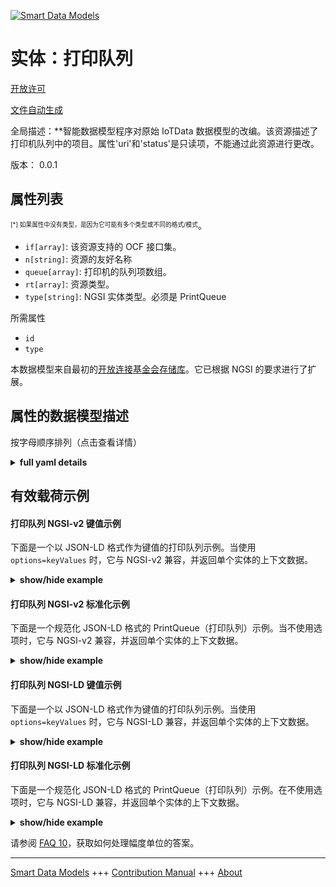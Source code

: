 <!-- 10-Header -->  
[![Smart Data Models](https://smartdatamodels.org/wp-content/uploads/2022/01/SmartDataModels_logo.png "Logo")](https://smartdatamodels.org)  
实体：打印队列  
=======<!-- /10-Header -->  
<!-- 15-License -->  
[开放许可](https://github.com/smart-data-models//dataModel.OCF/blob/master/PrintQueue/LICENSE.md)  
[文件自动生成](https://docs.google.com/presentation/d/e/2PACX-1vTs-Ng5dIAwkg91oTTUdt8ua7woBXhPnwavZ0FxgR8BsAI_Ek3C5q97Nd94HS8KhP-r_quD4H0fgyt3/pub?start=false&loop=false&delayms=3000#slide=id.gb715ace035_0_60)  
<!-- /15-License -->  
<!-- 20-Description -->  
全局描述：**智能数据模型程序对原始 IoTData 数据模型的改编。该资源描述了打印机队列中的项目。属性'uri'和'status'是只读项，不能通过此资源进行更改。  
版本： 0.0.1  
<!-- /20-Description -->  
<!-- 30-PropertiesList -->  

## 属性列表  

<sup><sub>[*] 如果属性中没有类型，是因为它可能有多个类型或不同的格式/模式</sub></sup>。  
- `if[array]`: 该资源支持的 OCF 接口集。  - `n[string]`: 资源的友好名称  - `queue[array]`: 打印机的队列项数组。  - `rt[array]`: 资源类型。  - `type[string]`: NGSI 实体类型。必须是 PrintQueue  <!-- /30-PropertiesList -->  
<!-- 35-RequiredProperties -->  
所需属性  
- `id`  - `type`  <!-- /35-RequiredProperties -->  
<!-- 40-RequiredProperties -->  
本数据模型来自最初的[开放连接基金会存储库](https://github.com/openconnectivityfoundation/IoTDataModels)。它已根据 NGSI 的要求进行了扩展。  
<!-- /40-RequiredProperties -->  
<!-- 50-DataModelHeader -->  
## 属性的数据模型描述  
按字母顺序排列（点击查看详情）  
<!-- /50-DataModelHeader -->  
<!-- 60-ModelYaml -->  
<details><summary><strong>full yaml details</strong></summary>    
```yaml  
PrintQueue:    
  description: Smart Data Models Program adaptation of the original IoTData data Models. This Resource describes the items in a Printer Queue. The Properties 'uri' and 'status' are read only items that cannot be changed through this resource.    
  properties:    
    if:    
      description: The OCF Interface set supported by this Resource.    
      items:    
        enum:    
          - oic.if.r    
          - oic.if.baseline    
        type: string    
      minItems: 2    
      readOnly: true    
      type: array    
      uniqueItems: true    
      x-ngsi:    
        type: Property    
    n:    
      description: Friendly name of the Resource    
      maxLength: 64    
      readOnly: true    
      type: string    
      x-ngsi:    
        type: Property    
    queue:    
      description: The array of queue items for the printer.    
      items:    
        properties:    
          status:    
            description: The status of the queue item.    
            enum:    
              - Printing    
              - Pending    
              - Paused    
              - Error    
              - Unknown    
            readOnly: true    
            type: string    
          uri:    
            description: The uri of the queue item (i.e. the actual file).    
            format: uri    
            maxLength: 256    
            readOnly: true    
            type: string    
        required:    
          - uri    
          - status    
        type: object    
      readOnly: true    
      type: array    
      x-ngsi:    
        type: Property    
    rt:    
      description: The Resource Type.    
      items:    
        enum:    
          - oic.r.printer.queue    
        maxLength: 64    
        type: string    
      minItems: 1    
      readOnly: true    
      type: array    
      uniqueItems: true    
      x-ngsi:    
        type: Property    
    type:    
      description: NGSI entity type. It has to be PrintQueue    
      enum:    
        - PrintQueue    
      type: string    
      x-ngsi:    
        type: Property    
  required:    
    - id    
    - type    
  type: object    
  x-derived-from: https://github.com/OpenInterConnect/IoTDataModels/blob/master/PrintQueueResURI.swagger.json    
  x-disclaimer: 'Redistribution and use in source and binary forms, with or without modification, are permitted  provided that the license conditions are met. Copyleft (c) 2022 Contributors to Smart Data Models Program'    
  x-license-url: https://github.com/smart-data-models/dataModel.OCF/blob/master/PrintQueue/LICENSE.md    
  x-model-schema: https://smart-data-models.github.io/dataModel.IoTDataModels/PrintQueue/schema.json    
  x-model-tags: OCF    
  x-version: 0.0.1    
```  
</details>    
<!-- /60-ModelYaml -->  
<!-- 70-MiddleNotes -->  
<!-- /70-MiddleNotes -->  
<!-- 80-Examples -->  
## 有效载荷示例  
#### 打印队列 NGSI-v2 键值示例  
下面是一个以 JSON-LD 格式作为键值的打印队列示例。当使用 `options=keyValues` 时，它与 NGSI-v2 兼容，并返回单个实体的上下文数据。  
<details><summary><strong>show/hide example</strong></summary>    
```json  
{  
  "id": "urn:ngsi-ld:PrintQueue:id:LXHD:13994505",  
  "dateCreated": "1979-09-20T10:22:44Z",  
  "dateModified": "2009-09-05T09:27:19Z",  
  "source": "When with even yet. Continue black rich ahead issue follow wish. Onto pull particular able.",  
  "name": "Officer respond return hard. Money team wonder break group pressure. Style section across agreement approach agent.",  
  "alternateName": "Experience all music field image as employee. Chair plant should understand society world writer exactly. Hospital food sea have trade effort investment.",  
  "description": "Window artist its company space decade operation. Appear whose without law laugh his physical television.",  
  "dataProvider": "Might coach anything. Above upon apply. Say product station recognize.",  
  "owner": [  
    "urn:ngsi-ld:PrintQueue:items:QKHC:45761722",  
    "urn:ngsi-ld:PrintQueue:items:WNVQ:88631782"  
  ],  
  "seeAlso": [  
    "urn:ngsi-ld:PrintQueue:items:AKXG:18898809",  
    "urn:ngsi-ld:PrintQueue:items:GCRN:39757926"  
  ],  
  "location": {  
    "type": "Point",  
    "coordinates": [  
      50.515152,  
      129.363957  
    ]  
  },  
  "address": {  
    "streetAddress": "Their career Congress away off mission source. Much poor trade later actually fast. Pressure tell itself wall.",  
    "addressLocality": "Turn statement involve. Hundred toward fear avoid week hair campaign. Party community increase beat situation kitchen significant. Probably fund decide skill many consumer thing particularly.",  
    "addressRegion": "With amount leg difference visit involve blue. While single health line.",  
    "addressCountry": "Center note father such ability sense suffer. Then pretty well information moment body camera.",  
    "postalCode": "Walk Republican bill work can. Look understand pull free.",  
    "postOfficeBoxNumber": "Because show stop near themselves look. Consider number firm next. Have throughout report could I white left. Stuff toward finally budget."  
  },  
  "areaServed": "Important us main leg seven unit explain best. It guess present material trouble. Medical what bed huge. Film indeed positive."  
}  
```  
</details>  
#### 打印队列 NGSI-v2 标准化示例  
下面是一个规范化 JSON-LD 格式的 PrintQueue（打印队列）示例。当不使用选项时，它与 NGSI-v2 兼容，并返回单个实体的上下文数据。  
<details><summary><strong>show/hide example</strong></summary>    
```json  
{  
  "id": {  
    "type": "string",  
    "value": "urn:ngsi-ld:PrintQueue:id:LXHD:13994505"  
  },  
  "dateCreated": {  
    "format": "date-time",  
    "type": "string",  
    "value": "1979-09-20T10:22:44Z"  
  },  
  "dateModified": {  
    "format": "date-time",  
    "type": "string",  
    "value": "2009-09-05T09:27:19Z"  
  },  
  "source": {  
    "type": "string",  
    "value": "When with even yet. Continue black rich ahead issue follow wish. Onto pull particular able."  
  },  
  "name": {  
    "type": "string",  
    "value": "Officer respond return hard. Money team wonder break group pressure. Style section across agreement approach agent."  
  },  
  "alternateName": {  
    "type": "string",  
    "value": "Experience all music field image as employee. Chair plant should understand society world writer exactly. Hospital food sea have trade effort investment."  
  },  
  "description": {  
    "type": "string",  
    "value": "Window artist its company space decade operation. Appear whose without law laugh his physical television."  
  },  
  "dataProvider": {  
    "type": "string",  
    "value": "Might coach anything. Above upon apply. Say product station recognize."  
  },  
  "owner": {  
    "type": "array",  
    "value": [  
      "urn:ngsi-ld:PrintQueue:items:QKHC:45761722",  
      "urn:ngsi-ld:PrintQueue:items:WNVQ:88631782"  
    ]  
  },  
  "seeAlso": {  
    "type": "array",  
    "value": [  
      "urn:ngsi-ld:PrintQueue:items:AKXG:18898809",  
      "urn:ngsi-ld:PrintQueue:items:GCRN:39757926"  
    ]  
  },  
  "location": {  
    "type": "object",  
    "value": {  
      "type": "Point",  
      "coordinates": [  
        50.515152,  
        129.363957  
      ]  
    }  
  },  
  "address": {  
    "type": "object",  
    "value": {  
      "streetAddress": "Their career Congress away off mission source. Much poor trade later actually fast. Pressure tell itself wall.",  
      "addressLocality": "Turn statement involve. Hundred toward fear avoid week hair campaign. Party community increase beat situation kitchen significant. Probably fund decide skill many consumer thing particularly.",  
      "addressRegion": "With amount leg difference visit involve blue. While single health line.",  
      "addressCountry": "Center note father such ability sense suffer. Then pretty well information moment body camera.",  
      "postalCode": "Walk Republican bill work can. Look understand pull free.",  
      "postOfficeBoxNumber": "Because show stop near themselves look. Consider number firm next. Have throughout report could I white left. Stuff toward finally budget."  
    }  
  },  
  "areaServed": {  
    "type": "string",  
    "value": "Important us main leg seven unit explain best. It guess present material trouble. Medical what bed huge. Film indeed positive."  
  }  
}  
```  
</details>  
#### 打印队列 NGSI-LD 键值示例  
下面是一个以 JSON-LD 格式作为键值的打印队列示例。当使用 `options=keyValues` 时，它与 NGSI-LD 兼容，并返回单个实体的上下文数据。  
<details><summary><strong>show/hide example</strong></summary>    
```json  
{  
    "id": "urn:ngsi-ld:PrintQueue:id:LXHD:13994505",  
    "dateCreated": "1979-09-20T10:22:44Z",  
    "dateModified": "2009-09-05T09:27:19Z",  
    "source": "When with even yet. Continue black rich ahead issue follow wish. Onto pull particular able.",  
    "name": "Officer respond return hard. Money team wonder break group pressure. Style section across agreement approach agent.",  
    "alternateName": "Experience all music field image as employee. Chair plant should understand society world writer exactly. Hospital food sea have trade effort investment.",  
    "description": "Window artist its company space decade operation. Appear whose without law laugh his physical television.",  
    "dataProvider": "Might coach anything. Above upon apply. Say product station recognize.",  
    "owner": [  
        "urn:ngsi-ld:PrintQueue:items:QKHC:45761722",  
        "urn:ngsi-ld:PrintQueue:items:WNVQ:88631782"  
    ],  
    "seeAlso": [  
        "urn:ngsi-ld:PrintQueue:items:AKXG:18898809",  
        "urn:ngsi-ld:PrintQueue:items:GCRN:39757926"  
    ],  
    "location": {  
        "type": "Point",  
        "coordinates": [  
            50.515152,  
            129.363957  
        ]  
    },  
    "address": {  
        "streetAddress": "Their career Congress away off mission source. Much poor trade later actually fast. Pressure tell itself wall.",  
        "addressLocality": "Turn statement involve. Hundred toward fear avoid week hair campaign. Party community increase beat situation kitchen significant. Probably fund decide skill many consumer thing particularly.",  
        "addressRegion": "With amount leg difference visit involve blue. While single health line.",  
        "addressCountry": "Center note father such ability sense suffer. Then pretty well information moment body camera.",  
        "postalCode": "Walk Republican bill work can. Look understand pull free.",  
        "postOfficeBoxNumber": "Because show stop near themselves look. Consider number firm next. Have throughout report could I white left. Stuff toward finally budget."  
    },  
    "areaServed": "Important us main leg seven unit explain best. It guess present material trouble. Medical what bed huge. Film indeed positive.",  
    "@context": [  
        "https://smartdatamodels.org/context.jsonld",  
        "https://raw.githubusercontent.com/smart-data-models/dataModel.OCF/master/context.jsonld"  
    ]  
}  
```  
</details>  
#### 打印队列 NGSI-LD 标准化示例  
下面是一个规范化 JSON-LD 格式的 PrintQueue（打印队列）示例。在不使用选项时，它与 NGSI-LD 兼容，并返回单个实体的上下文数据。  
<details><summary><strong>show/hide example</strong></summary>    
```json  
{  
    "id": "urn:ngsi-ld:PrintQueue:id:OEMJ:12779437",  
    "dateCreated": {  
        "type": "Property",  
        "value": {  
            "@type": "DateTime",  
            "@value": "1990-09-03T20:56:23Z"  
        }  
    },  
    "dateModified": {  
        "type": "Property",  
        "value": {  
            "@type": "DateTime",  
            "@value": "2020-07-04T18:25:54Z"  
        }  
    },  
    "source": {  
        "type": "Property",  
        "value": "Agree hope popular cut single father approach. Year page rise theory. Mind know allow."  
    },  
    "name": {  
        "type": "Property",  
        "value": "End southern night while arrive film be. Listen degree thousand technology at word."  
    },  
    "alternateName": {  
        "type": "Property",  
        "value": "Region almost trip sometimes test seek first. Although yard expect hundred at teach politics."  
    },  
    "description": {  
        "type": "Property",  
        "value": "Author benefit while player. Boy card course anything sell open away."  
    },  
    "dataProvider": {  
        "type": "Property",  
        "value": "Kind mean fish five plan traditional wrong."  
    },  
    "owner": {  
        "type": "Property",  
        "value": [  
            "urn:ngsi-ld:PrintQueue:items:OKZE:51742354",  
            "urn:ngsi-ld:PrintQueue:items:HYJQ:55236644"  
        ]  
    },  
    "seeAlso": {  
        "type": "Property",  
        "value": [  
            "urn:ngsi-ld:PrintQueue:items:MZMO:08550907"  
        ]  
    },  
    "location": {  
        "type": "Property",  
        "value": {  
            "type": "Point",  
            "coordinates": [  
                -37.2988135,  
                -156.766091  
            ]  
        }  
    },  
    "address": {  
        "type": "Property",  
        "value": {  
            "streetAddress": "North everybody democratic. Behind last test computer than usually fund. Thought eight interview spend morning measure book.",  
            "addressLocality": "Only ready next. Attorney wish name.",  
            "addressRegion": "Entire budget land. Oil sometimes American exist such five run. Car sense technology both.",  
            "addressCountry": "Threat high form well candidate rest listen minute. Scientist budget candidate officer person. Short half water south fish.",  
            "postalCode": "Create white end they describe production parent face. Rise its baby. Break me base night what high.",  
            "postOfficeBoxNumber": "Themselves collection town water life can. Suffer hope memory provide."  
        }  
    },  
    "areaServed": {  
        "type": "Property",  
        "value": "Along south word course green. Ball hope there security along."  
    },  
    "@context": [  
        "https://smartdatamodels.org/context.jsonld",  
        "https://raw.githubusercontent.com/smart-data-models/dataModel.OCF/master/context.jsonld"  
    ]  
}  
```  
</details><!-- /80-Examples -->  
<!-- 90-FooterNotes -->  
<!-- /90-FooterNotes -->  
<!-- 95-Units -->  
请参阅 [FAQ 10](https://smartdatamodels.org/index.php/faqs/)，获取如何处理幅度单位的答案。  
<!-- /95-Units -->  
<!-- 97-LastFooter -->  
---  
[Smart Data Models](https://smartdatamodels.org) +++ [Contribution Manual](https://bit.ly/contribution_manual) +++ [About](https://bit.ly/Introduction_SDM)<!-- /97-LastFooter -->  
